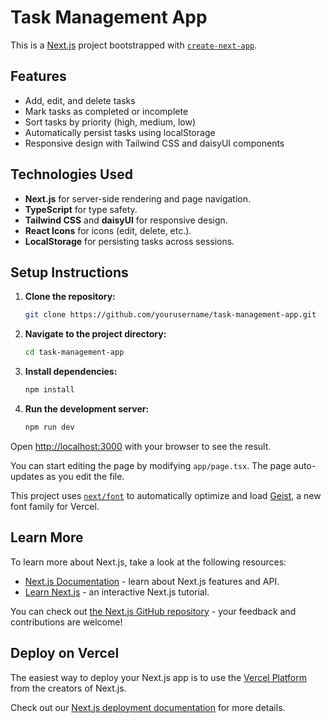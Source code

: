 # Task Management App

This is a [Next.js](https://nextjs.org) project bootstrapped with [`create-next-app`](https://nextjs.org/docs/app/api-reference/cli/create-next-app).

## Features

- Add, edit, and delete tasks
- Mark tasks as completed or incomplete
- Sort tasks by priority (high, medium, low)
- Automatically persist tasks using localStorage
- Responsive design with Tailwind CSS and daisyUI components

## Technologies Used

- **Next.js** for server-side rendering and page navigation.
- **TypeScript** for type safety.
- **Tailwind CSS** and **daisyUI** for responsive design.
- **React Icons** for icons (edit, delete, etc.).
- **LocalStorage** for persisting tasks across sessions.

## Setup Instructions

1. **Clone the repository:**
   ```bash
   git clone https://github.com/yourusername/task-management-app.git
   ```
2. **Navigate to the project directory:**
   ```bash
   cd task-management-app
   ```
3. **Install dependencies:**
   ```bash
   npm install
   ```
4. **Run the development server:**
   ```bash
   npm run dev
   ```

Open [http://localhost:3000](http://localhost:3000) with your browser to see the result.

You can start editing the page by modifying `app/page.tsx`. The page auto-updates as you edit the file.

This project uses [`next/font`](https://nextjs.org/docs/app/building-your-application/optimizing/fonts) to automatically optimize and load [Geist](https://vercel.com/font), a new font family for Vercel.

## Learn More

To learn more about Next.js, take a look at the following resources:

- [Next.js Documentation](https://nextjs.org/docs) - learn about Next.js features and API.
- [Learn Next.js](https://nextjs.org/learn) - an interactive Next.js tutorial.

You can check out [the Next.js GitHub repository](https://github.com/vercel/next.js) - your feedback and contributions are welcome!

## Deploy on Vercel

The easiest way to deploy your Next.js app is to use the [Vercel Platform](https://vercel.com/new?utm_medium=default-template&filter=next.js&utm_source=create-next-app&utm_campaign=create-next-app-readme) from the creators of Next.js.

Check out our [Next.js deployment documentation](https://nextjs.org/docs/app/building-your-application/deploying) for more details.
